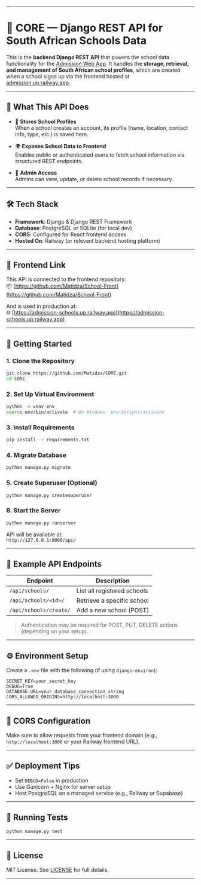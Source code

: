 
---

# 🏫 CORE — Django REST API for South African Schools Data

This is the **backend Django REST API** that powers the school data functionality for the [Admission Web App](https://github.com/Matidza/School-Front). It handles the **storage, retrieval, and management of South African school profiles**, which are created when a school signs up via the frontend hosted at [admission.up.railway.app](https://admission.up.railway.app).

---

## 📌 What This API Does

- 🏫 **Stores School Profiles**  
  When a school creates an account, its profile (name, location, contact info, type, etc.) is saved here.

- 🌍 **Exposes School Data to Frontend**  
  Enables public or authenticated users to fetch school information via structured REST endpoints.

- 🔐 **Admin Access**  
  Admins can view, update, or delete school records if necessary.

---

## 🛠️ Tech Stack

- **Framework**: Django & Django REST Framework  
- **Database**: PostgreSQL or SQLite (for local dev)  
- **CORS**: Configured for React frontend access  
- **Hosted On**: Railway (or relevant backend hosting platform)

---

## 🔗 Frontend Link

This API is connected to the frontend repository:  
📦 [https://github.com/Matidza/School-Front](https://github.com/Matidza/School-Front)

And is used in production at:  
🌐 [https://admission-schools.up.railway.app](https://admission-schools.up.railway.app)

---

## 🚀 Getting Started

### 1. Clone the Repository

```bash
git clone https://github.com/Matidza/CORE.git
cd CORE
```

### 2. Set Up Virtual Environment

```bash
python -m venv env
source env/bin/activate  # On Windows: env\Scripts\activate
```

### 3. Install Requirements

```bash
pip install -r requirements.txt
```

### 4. Migrate Database

```bash
python manage.py migrate
```

### 5. Create Superuser (Optional)

```bash
python manage.py createsuperuser
```

### 6. Start the Server

```bash
python manage.py runserver
```

API will be available at:  
`http://127.0.0.1:8000/api/`

---

## 📂 Example API Endpoints

| Endpoint               | Description                  |
|------------------------|------------------------------|
| `/api/schools/`        | List all registered schools  |
| `/api/schools/<id>/`   | Retrieve a specific school   |
| `/api/schools/create/` | Add a new school (POST)      |

> Authentication may be required for POST, PUT, DELETE actions (depending on your setup).

---

## ⚙️ Environment Setup

Create a `.env` file with the following (if using `django-environ`):

```
SECRET_KEY=your_secret_key
DEBUG=True
DATABASE_URL=your_database_connection_string
CORS_ALLOWED_ORIGINS=http://localhost:3000
```

---

## 🔐 CORS Configuration

Make sure to allow requests from your frontend domain (e.g., `http://localhost:3000` or your Railway frontend URL).

---

## ✅ Deployment Tips

- Set `DEBUG=False` in production
- Use Gunicorn + Nginx for server setup
- Host PostgreSQL on a managed service (e.g., Railway or Supabase)

---

## 🧪 Running Tests

```bash
python manage.py test
```

---

## 📄 License

MIT License. See [LICENSE](LICENSE) for full details.

---

